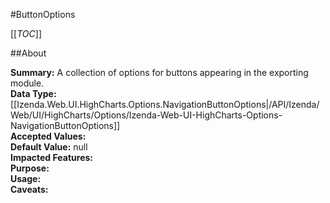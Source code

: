 #ButtonOptions

[[_TOC_]]

##About

**Summary:**  A collection of options for buttons appearing in the exporting module.   
**Data Type:** [[Izenda.Web.UI.HighCharts.Options.NavigationButtonOptions|/API/Izenda/Web/UI/HighCharts/Options/Izenda-Web-UI-HighCharts-Options-NavigationButtonOptions]]  
**Accepted Values:**   
**Default Value:** null  
**Impacted Features:**   
**Purpose:**   
**Usage:**   
**Caveats:**   

